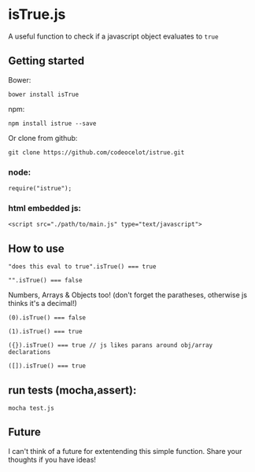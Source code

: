 # isTrue.js
A useful function to check if a javascript object evaluates to `true`

## Getting started
Bower:

`bower install isTrue`

npm: 

`npm install istrue --save`

Or clone from github:

`git clone https://github.com/codeocelot/istrue.git`

### node:
`require("istrue");`

### html embedded js:
`<script src="./path/to/main.js" type="text/javascript">`

## How to use
`"does this eval to true".isTrue() === true `

`"".isTrue() === false` 

Numbers, Arrays & Objects too! (don't forget the paratheses, otherwise js thinks it's a decimal!)

`(0).isTrue() === false`

`(1).isTrue() === true`

`({}).isTrue() === true // js likes parans around obj/array declarations`

`([]).isTrue() === true `

## run tests (mocha,assert):
`mocha test.js`

## Future
I can't think of a future for extentending this simple function.  Share your thoughts if you have ideas!


